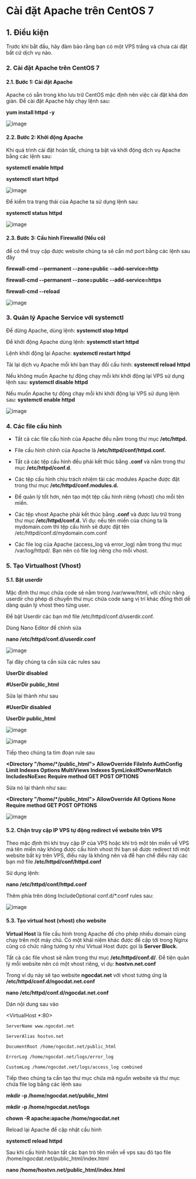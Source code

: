 # Cài đặt Apache trên CentOS 7

## 1. Điều kiện

Trước khi bắt đầu, hãy đảm bảo rằng bạn có một VPS trắng và chưa cài đặt bất cứ dịch vụ nào.

### 2. Cài đặt Apache trên CentOS 7

#### 2.1. Bước 1: Cài đặt Apache

Apache có sẵn trong kho lưu trữ CentOS mặc định nên việc cài đặt khá đơn giản. Để cài đặt Apache hãy chạy lệnh sau:

**yum install httpd -y**

![image](https://user-images.githubusercontent.com/101611197/158959171-ca96b91c-4c5c-4281-9128-c0e13bc39381.png)

#### 2.2. Bước 2: Khởi động Apache

Khi quá trình cài đặt hoàn tất, chúng ta bật và khởi động dịch vụ Apache bằng các lệnh sau:

**systemctl enable httpd**

**systemctl start httpd**

![image](https://user-images.githubusercontent.com/101611197/158959414-a30748ff-6c69-482a-8e31-b42a1f539ecb.png)

Để kiểm tra trạng thái của Apache ta sử dụng lệnh sau:

**systemctl status httpd**

![image](https://user-images.githubusercontent.com/101611197/158959562-4c0ec879-b19b-42fb-93a1-0fca42e26700.png)

#### 2.3. Bước 3: Cấu hình Firewalld (Nếu có)

để có thể truy cập được website chúng ta sẽ cần mở port bằng các lệnh sau đây

**firewall-cmd --permanent --zone=public --add-service=http**

**firewall-cmd --permanent --zone=public --add-service=https**

**firewall-cmd --reload**

![image](https://user-images.githubusercontent.com/101611197/158959979-ccc7544c-964c-4cef-8307-693fcd6dcc57.png)

### 3. Quản lý Apache Service với systemctl

Để dừng Apache, dùng lệnh:  **systemctl stop httpd**

Để khởi động Apache dùng lệnh: **systemctl start httpd**

Lệnh khởi động lại Apache: **systemctl restart httpd**

Tải lại dịch vụ Apache mỗi khi bạn thay đổi cấu hình: **systemctl reload httpd**

Nếu không muốn Apache tự động chạy mỗi khi khởi động lại VPS sử dụng lệnh sau: **systemctl disable httpd**

Nếu muốn Apache tự động chạy mỗi khi khởi động lại VPS sử dụng lệnh sau: **systemctl enable httpd**

![image](https://user-images.githubusercontent.com/101611197/158960618-d1408e28-40a7-4f48-8260-15b63e4e77ac.png)


### 4. Các file cấu hình

- Tất cả các file cấu hình của Apache đều nằm trong thư mục **/etc/httpd.**

- File cấu hình chính của Apache là **/etc/httpd/conf/httpd.conf.**

- Tất cả các tệp cấu hình đều phải kết thúc bằng **.conf** và nằm trong thư mục **/etc/httpd/conf.d**.

- Các tệp cấu hình chịu trách nhiệm tải các modules Apache được đặt trong thư mục **/etc/httpd/conf.modules.d.**

- Để quản lý tốt hơn, nên tạo một tệp cấu hình riêng (vhost) cho mỗi tên miền.

- Các tệp vhost Apache phải kết thúc bằng **.conf** và được lưu trữ trong thư mục **/etc/httpd/conf.d.** Ví dụ: nếu tên miền của chúng ta là mydomain.com thì tệp cấu hình sẽ được đặt tên /etc/httpd/conf.d/mydomain.com.conf

- Các file log của Apache (access_log và error_log) nằm trong thư mục /var/log/httpd/. Bạn nên có file log riêng cho mỗi vhost.

### 5. Tạo Virtualhost (Vhost)
#### 5.1. Bật userdir
Mặc định thư mục chứa code sẽ nằm trong /var/www/html, với chức năng userdir cho phép di chuyển thư mục chứa code sang vị trí khác đồng thời dễ dàng quản lý vhost theo từng user.

Để bật Userdir các bạn mở file /etc/httpd/conf.d/userdir.conf.

Dùng Nano Editor để chỉnh sửa

**nano /etc/httpd/conf.d/userdir.conf**

![image](https://user-images.githubusercontent.com/101611197/158962686-7ce3a866-6908-45d2-975f-69eddfd7d91f.png)

Tại đây chúng ta cần sửa các rules sau

**UserDir disabled**

**#UserDir public_html**

Sửa lại thành như sau

**#UserDir disabled**

**UserDir public_html**

![image](https://user-images.githubusercontent.com/101611197/158963933-04836433-f802-40aa-903d-62e4138c1e10.png)

![image](https://user-images.githubusercontent.com/101611197/158964056-a5bd407e-5396-47b8-9672-7c614bd285de.png)

Tiếp theo chúng ta tìm đoạn rule sau

**<Directory "/home/*/public_html">
    AllowOverride FileInfo AuthConfig Limit Indexes
    Options MultiViews Indexes SymLinksIfOwnerMatch IncludesNoExec
    Require method GET POST OPTIONS
</Directory>**

Sửa nó lại thành như sau:

**<Directory "/home/*/public_html">
    AllowOverride All
    Options None
    Require method GET POST OPTIONS
</Directory>**

![image](https://user-images.githubusercontent.com/101611197/158965232-b8f2ad22-906f-4886-a7bb-54006f4bbfad.png)

#### 5.2. Chặn truy cập IP VPS tự động redirect về website trên VPS
Theo mặc định thì khi truy cập IP của VPS hoặc khi trỏ một tên miền về VPS mà tên miền này không được cấu hình vhost thì bạn sẽ được redirect tới một website bất kỳ trên VPS, điều này là không nên và để hạn chế điều này các bạn mở file **/etc/httpd/conf/httpd.conf**

Sử dụng lệnh:

**nano /etc/httpd/conf/httpd.conf**

Thêm phía trên dòng IncludeOptional conf.d/*.conf rules sau:

![image](https://user-images.githubusercontent.com/101611197/158966538-936b7402-066d-43a4-86b2-906426b1fed4.png)

#### 5.3. Tạo virtual host (vhost) cho website

**Virtual Host** là file cấu hình trong Apache để cho phép nhiều domain cùng chạy trên một máy chủ. Có một khái niệm khác được đề cập tới trong Nginx cũng có chức năng tương tự như Virtual Host được gọi là **Server Block.**

Tất cả các file vhost sẽ nằm trong thư mục **/etc/httpd/conf.d/**. Để tiện quản lý mỗi website nên có một vhost riêng, ví dụ: **hostvn.net.conf**

Trong ví dụ này sẽ tạo website **ngocdat.net** với vhost tương ứng là **/etc/httpd/conf.d/ngocdat.net.conf**

**nano /etc/httpd/conf.d/ngocdat.net.conf** 

Dán nội dung sau vào

<VirtualHost *:80>

	ServerName www.ngocdat.net
  
	ServerAlias hostvn.net
  
	DocumentRoot /home/ngocdat.net/public_html
  
	ErrorLog /home/ngocdat.net/logs/error_log
  
	CustomLog /home/ngocdat.net/logs/access_log combined
  
</VirtualHost>

Tiếp theo chúng ta cần tạo thư mục chứa mã nguồn website và thư mục chứa file log bằng các lệnh sau

**mkdir -p /home/ngocdat.net/public_html**

**mkdir -p /home/ngocdat.net/logs**

**chown -R apache:apache /home/ngocdat.net**

Reload lại Apache để cập nhật cấu hình

**systemctl reload httpd**

Sau khi cấu hình hoàn tất các bạn trỏ tên miền về vps sau đó tạo file /home/ngocdat.net/public_html/index.html

**nano /home/hostvn.net/public_html/index.html**


